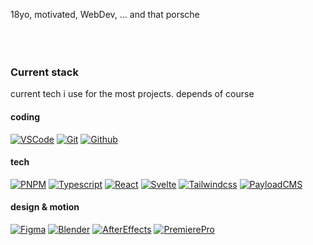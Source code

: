 18yo, motivated, WebDev, ... and that porsche
<br /><br /><br /><br />

### Current stack

current tech i use for the most projects. depends of course

#### coding

[![VSCode](https://img.shields.io/badge/VSCode-black?style=for-the-badge&logo=visualstudiocode)]()
[![Git](https://img.shields.io/badge/git-black?style=for-the-badge&logo=git)]()
[![Github](https://img.shields.io/badge/github-black?style=for-the-badge&logo=github)]()

#### tech

[![PNPM](https://img.shields.io/badge/pnpm-black?style=for-the-badge&logo=pnpm)]()
[![Typescript](https://img.shields.io/badge/typescript-black?style=for-the-badge&logo=typescript)]()
[![React](https://img.shields.io/badge/react-black?style=for-the-badge&logo=react)]()
[![Svelte](https://img.shields.io/badge/svelte-black?style=for-the-badge&logo=svelte)]()
[![Tailwindcss](https://img.shields.io/badge/tailwindcss-black?style=for-the-badge&logo=tailwindcss)]()
[![PayloadCMS](https://img.shields.io/badge/payload_cms-black?style=for-the-badge&logo=payloadcms)]()

#### design & motion

[![Figma](https://img.shields.io/badge/figma-black?style=for-the-badge&logo=figma)]()
[![Blender](https://img.shields.io/badge/blender-black?style=for-the-badge&logo=blender)]()
[![AfterEffects](https://img.shields.io/badge/After_Effects-black?style=for-the-badge&logo=adobeAfterEffects)]()
[![PremierePro](https://img.shields.io/badge/Premiere_Pro-black?style=for-the-badge&logo=adobePremierePro)]()
